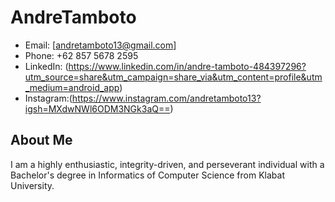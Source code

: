 # AndreTamboto

- Email: [andretamboto13@gmail.com]
- Phone: +62 857 5678 2595
- LinkedIn: (https://www.linkedin.com/in/andre-tamboto-484397296?utm_source=share&utm_campaign=share_via&utm_content=profile&utm_medium=android_app)
- Instagram:(https://www.instagram.com/andretamboto13?igsh=MXdwNWl6ODM3NGk3aQ==)

## About Me

I am a highly enthusiastic, integrity-driven, and perseverant individual with a Bachelor's degree in Informatics of Computer Science from Klabat University.
